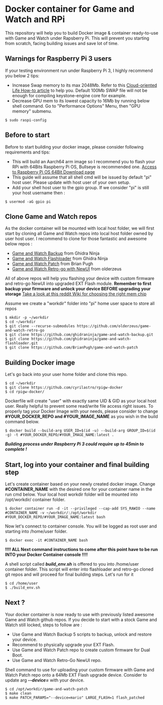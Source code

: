 # Docker container for Game and Watch and RPi

This repository will help you to build Docker image & container ready-to-use with Game and Watch under Rapsberry Pi.
This will prevent you starting from scratch, facing building issues and save lot of time.


## Warnings for Raspberry Pi 3 users
If your testing environment run under Raspberry Pi 3, I highly recommend you below 2 tips:
- Increase Swap memory to its max 2048Mb. Refer to this [Cloud-oriented Life How-to article](https://cloudolife.com/2021/01/01/Raspberry-Pi/Resizing-or-disable-Swap-Size/) to help you. Default 100Mb SWAP file will not be enough for compiling keystone-engine core for example.
- Decrease GPU mem to its lowest capacity to 16Mb by running below shell command. Go to "Performance Options" Menu, then "GPU memory" submenu.

`$ sudo raspi-config`

## Before to start
Before to start building your docker image, please consider following requirements and tips:
- This will build an Aarch64 arm image so I recommend you to flash your RPi with 64Bits Raspberry Pi OS, Bullseye is recommended one.  [Access to Raspberry Pi OS 64Bit Download page](https://www.raspberrypi.com/software/operating-systems/#raspberry-pi-os-64-bit)
- This guide will assume that all shell cmd will be issued by default "pi" host user. Please update with host user of your own setup.
- Add your shell host user to the gpio group. If we consider "pi" is still your host username then :

`$ usermod -aG gpio pi`

## Clone Game and Watch repos
As the docker container will be mounted with local host folder, we will first start by cloning all Game and Watch repos into local host folder owned by user host user.
I recommend to clone for those fantastic and awesome below repos :
- [Game and Watch Backup](https://github.com/ghidraninja/game-and-watch-backup) from Ghidra Ninja
- [Game and Watch Flashloader](https://github.com/ghidraninja/game-and-watch-flashloader.git) from Ghidra Ninja
- [Game and Watch Patch](https://github.com/BrianPugh/game-and-watch-patch) from Brian Pugh
- [Game and Watch Retro-go with NewUI](https://github.com/olderzeus/game-and-watch-retro-go) from olderzeus

All of above repos will help you flashing your device with custom firmware and retro-go NewUI into upgraded EXT Flash module.
**Remember to first backup your firmware and unlock your device BEFORE upgrading your storage** [Take a look at this reddit Wiki for choosing the right mem chip](https://www.reddit.com/r/GameAndWatchMods/wiki/flash-upgrade)

Assume we create a "workdir" folder into "pi" home user space to store all repos
```
$ mkdir -p ~/workdir
$ cd ~/workdir
$ git clone --recurse-submodules https://github.com/olderzeus/game-and-watch-retro-go
$ git clone https://github.com/ghidraninja/game-and-watch-backup.git
$ git clone https://github.com/ghidraninja/game-and-watch-flashloader.git
$ git clone https://github.com/BrianPugh/game-and-watch-patch
```
## Building Docker image
Let's go back into your user home folder and clone this repo.
```
$ cd ~/workdir
$ git clone https://github.com/cyrilastro/rpigw-docker
$ cd rpigw-docker/
```
Dockerfile will create "user" with exactly same UID & GID as your local host user. Really helpful to prevent some read/write file access right issues.
To properly tag your Docker Image with your needs, please consider to change **#YOUR_DOCKER_REPO and #YOUR_IMAGE_NAME** as you wish in the build command below.
```
$ docker build --build-arg USER_ID=$(id -u) --build-arg GROUP_ID=$(id -g) -t #YOUR_DOCKER_REPO/#YOUR_IMAGE_NAME:latest .
```
***Building process under Raspberry Pi 3 could require up to 45min to complete !***

## Start, log into your container and final building step
Let's create container based on your newly created docker image.
Change **#CONTAINER_NAME** with the desired one for your container name in the run cmd below.
Your local host workdir folder will be mounted into /opt/workdir/ container folder.

`$ docker container run -d -it --privileged --cap-add SYS_RAWIO --name #CONTAINER_NAME -v ~/workdir/:/opt/workdir #YOUR_DOCKER_REPO/#YOUR_IMAGE_NAME:latest bash`

Now let's connect to container console. You will be logged as root user and starting into /home/user folder.

`$ docker exec -it #CONTAINER_NAME bash`


**!!!! ALL Next command instructions to come after this point have to be run INTO your Docker Container console !!!!**


A shell script called ***build_env.sh*** is offered to you into /home/user container folder.
This script will enter into flashloader and retro-go cloned git repos and will proceed for final building steps.
Let's run for it
```
$ cd /home/user
$ ./build_env.sh
```

## Next ?

Your docker container is now ready to use with previously listed awesome Game and Watch github repos.
If you decide to start with a stock Game and Watch still locked, steps to follow are :
- Use Game and Watch Backup 5 scripts to backup, unlock and restore your device.
- Recommend to physically upgrade your EXT Flash.
- Use Game and Watch Patch repo to create custom firmware for Dual Boot.
- Use Game and Watch Retro-Go NewUI repo.

Shell command to use for uploading your custom firmware with Game and Watch Patch repo onto a 64Mb EXT Flash upgrade device. Consider to update arg ***--device=*** with your device.
```
$ cd /opt/workdir/game-and-watch-patch
$ make clean
$ make PATCH_PARAMS="--device=mario" LARGE_FLASH=1 flash_patched
```

